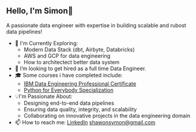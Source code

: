 ## Hello, I'm Simon👋
A passionate data engineer with expertise in building scalable and rubost data pipelines!
- 🌱 I'm Currently Exploring:
   - Modern Data Stack (dbt, Airbyte, Databricks)
   - AWS and GCP for data engineering
   - How to architectect better data system
- 👯 I’m looking to get hired as a full time Data Engineer.
- 🎓 Some courses i have completed include:
   - [IBM Data Engineering Professional Certificate](https://www.coursera.org/professional-certificates/ibm-data-engineer)
   - [Python for Everybody Specialization](https://www.coursera.org/specializations/python?)
- 💡I'm Passionate About:
   - Designing end-to-end data pipelines
   - Ensuring data quality, integrity, and scalability
   - Collaborating on innovative projects in the data engineering domain
- 📫 How to reach me: [LinkedIn](https://www.linkedin.com/in/shawonsimon/) shawonsymon@gmail.com

